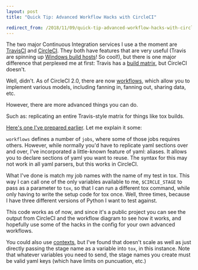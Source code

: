 ```yaml
---
layout: post
title: "Quick Tip: Advanced Workflow Hacks with CircleCI"

redirect_from: /2018/11/09/quick-tip-advanced-workflow-hacks-with-circleci.html
---
```




The two major Continuous Integration services I use a the moment are [TravisCI](https://travis-ci.org/) and [CircleCI](https://circleci.com). They both have features that are very useful (Travis are spinning up [Windows build hosts](https://blog.travis-ci.com/2018-10-11-windows-early-release)! So cool!), but there is one major difference that perplexed me at first: Travis has a [build matrix](https://docs.travis-ci.com/user/customizing-the-build/#build-matrix), but CircleCI doesn't. 

Well, didn't. As of CircleCI 2.0, there are now [workflows](https://circleci.com/docs/2.0/workflows/), which allow you to implement various models, including fanning in, fanning out, sharing data, etc. 

However, there are more advanced things you can do. 

Such as: replicating an entire Travis-style matrix for things like tox builds. 

[Here's one I've prepared earlier](https://gist.github.com/glasnt/45f446d3db156267ced001390788fa07). Let me explain it some: 

`workflows` defines a number of `jobs`, where some of those jobs requires others. However, while normally you'd have to replicate yaml sections over and over, I've incorporated a little-known feature of yaml: aliases. It allows you to declare sections of yaml you want to reuse. The syntax for this may not work in all yaml parsers, but this works in CircleCI. 

What I've done is match my job names with the name of my test in tox. This way I can call one of the only variables available to me, `$CIRCLE_STAGE` to pass as a parameter to `tox`, so that I can run a different tox command, while only having to write the setup code for tox once. Well, three times, because I have three different versions of Python I want to test against. 

This code works as of now, and since it's a public project you can see the output from CircleCI and the workflow diagram to see how it works, and hopefully use some of the hacks in the config for your own advanced workflows. 

You could also use [contexts](https://circleci.com/docs/2.0/contexts/), but I've found that doesn't scale as well as just directly passing the stage name as a variable into `tox`, in this instance. Note that whatever variables you need to send, the stage names you create must be valid yaml keys (which have limits on puncuation, etc.)
